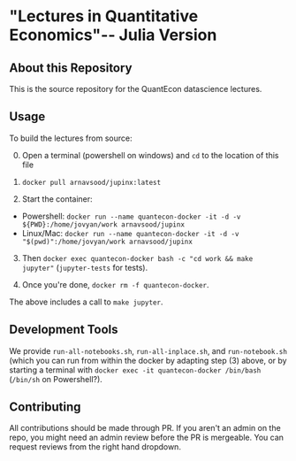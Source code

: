 # "Lectures in Quantitative Economics"-- Julia Version


## About this Repository 

This is the source repository for the QuantEcon datascience lectures. 

## Usage

To build the lectures from source: 

0. Open a terminal (powershell on windows) and `cd` to the location of this file

1. `docker pull arnavsood/jupinx:latest`

2. Start the container:
  - Powershell: `docker run --name quantecon-docker -it -d -v ${PWD}:/home/jovyan/work arnavsood/jupinx`
  - Linux/Mac: `docker run --name quantecon-docker -it -d -v "$(pwd)":/home/jovyan/work arnavsood/jupinx`

3. Then `docker exec quantecon-docker bash -c "cd work && make jupyter"` (`jupyter-tests` for tests).

4. Once you're done, `docker rm -f quantecon-docker`.

The above includes a call to `make jupyter`.

## Development Tools

We provide `run-all-notebooks.sh`, `run-all-inplace.sh`, and `run-notebook.sh` (which you can run from within the docker by adapting step (3) above, or by starting a terminal with `docker exec -it quantecon-docker /bin/bash` (`/bin/sh` on Powershell?). 

## Contributing

All contributions should be made through PR. If you aren't an admin on the repo, you might need an admin review before the PR is mergeable. You can request reviews from the right hand dropdown.
